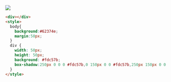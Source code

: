 ![](https://cssbattle.dev/targets/2.png)
```html
<div></div>
<style>
  body{
    background:#62374e;
    margin:50px;
  }
  div {
    width: 50px;
    height: 50px;
    background: #fdc57b;
    box-shadow:250px 0 0 0 #fdc57b,0 150px 0 0 #fdc57b,250px 150px 0 0 #fdc57b;
  }
</style>
```